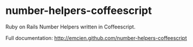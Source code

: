 number-helpers-coffeescript
===========================

Ruby on Rails Number Helpers written in Coffeescript.

Full documentation: http://emcien.github.com/number-helpers-coffeescript